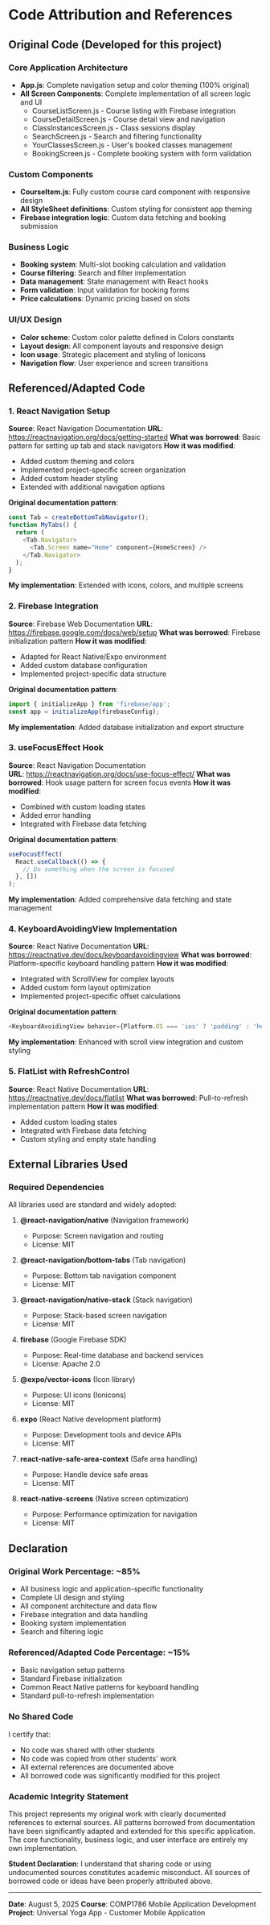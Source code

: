 # Code Attribution and References

## Original Code (Developed for this project)

### Core Application Architecture
- **App.js**: Complete navigation setup and color theming (100% original)
- **All Screen Components**: Complete implementation of all screen logic and UI
  - CourseListScreen.js - Course listing with Firebase integration
  - CourseDetailScreen.js - Course detail view and navigation
  - ClassInstancesScreen.js - Class sessions display
  - SearchScreen.js - Search and filtering functionality
  - YourClassesScreen.js - User's booked classes management
  - BookingScreen.js - Complete booking system with form validation

### Custom Components
- **CourseItem.js**: Fully custom course card component with responsive design
- **All StyleSheet definitions**: Custom styling for consistent app theming
- **Firebase integration logic**: Custom data fetching and booking submission

### Business Logic
- **Booking system**: Multi-slot booking calculation and validation
- **Course filtering**: Search and filter implementation
- **Data management**: State management with React hooks
- **Form validation**: Input validation for booking forms
- **Price calculations**: Dynamic pricing based on slots

### UI/UX Design
- **Color scheme**: Custom color palette defined in Colors constants
- **Layout design**: All component layouts and responsive design
- **Icon usage**: Strategic placement and styling of Ionicons
- **Navigation flow**: User experience and screen transitions

## Referenced/Adapted Code

### 1. React Navigation Setup
**Source**: React Navigation Documentation
**URL**: https://reactnavigation.org/docs/getting-started
**What was borrowed**: Basic pattern for setting up tab and stack navigators
**How it was modified**: 
- Added custom theming and colors
- Implemented project-specific screen organization
- Added custom header styling
- Extended with additional navigation options

**Original documentation pattern**:
```javascript
const Tab = createBottomTabNavigator();
function MyTabs() {
  return (
    <Tab.Navigator>
      <Tab.Screen name="Home" component={HomeScreen} />
    </Tab.Navigator>
  );
}
```

**My implementation**: Extended with icons, colors, and multiple screens

### 2. Firebase Integration
**Source**: Firebase Web Documentation
**URL**: https://firebase.google.com/docs/web/setup
**What was borrowed**: Firebase initialization pattern
**How it was modified**:
- Adapted for React Native/Expo environment
- Added custom database configuration
- Implemented project-specific data structure

**Original documentation pattern**:
```javascript
import { initializeApp } from 'firebase/app';
const app = initializeApp(firebaseConfig);
```

**My implementation**: Added database initialization and export structure

### 3. useFocusEffect Hook
**Source**: React Navigation Documentation  
**URL**: https://reactnavigation.org/docs/use-focus-effect/
**What was borrowed**: Hook usage pattern for screen focus events
**How it was modified**:
- Combined with custom loading states
- Added error handling
- Integrated with Firebase data fetching

**Original documentation pattern**:
```javascript
useFocusEffect(
  React.useCallback(() => {
    // Do something when the screen is focused
  }, [])
);
```

**My implementation**: Added comprehensive data fetching and state management

### 4. KeyboardAvoidingView Implementation
**Source**: React Native Documentation
**URL**: https://reactnative.dev/docs/keyboardavoidingview
**What was borrowed**: Platform-specific keyboard handling pattern
**How it was modified**:
- Integrated with ScrollView for complex layouts
- Added custom form layout optimization
- Implemented project-specific offset calculations

**Original documentation pattern**:
```javascript
<KeyboardAvoidingView behavior={Platform.OS === 'ios' ? 'padding' : 'height'}>
```

**My implementation**: Enhanced with scroll view integration and custom styling

### 5. FlatList with RefreshControl
**Source**: React Native Documentation
**URL**: https://reactnative.dev/docs/flatlist
**What was borrowed**: Pull-to-refresh implementation pattern
**How it was modified**:
- Added custom loading states
- Integrated with Firebase data fetching
- Custom styling and empty state handling

## External Libraries Used

### Required Dependencies
All libraries used are standard and widely adopted:

1. **@react-navigation/native** (Navigation framework)
   - Purpose: Screen navigation and routing
   - License: MIT

2. **@react-navigation/bottom-tabs** (Tab navigation)
   - Purpose: Bottom tab navigation component
   - License: MIT

3. **@react-navigation/native-stack** (Stack navigation)
   - Purpose: Stack-based screen navigation
   - License: MIT

4. **firebase** (Google Firebase SDK)
   - Purpose: Real-time database and backend services
   - License: Apache 2.0

5. **@expo/vector-icons** (Icon library)
   - Purpose: UI icons (Ionicons)
   - License: MIT

6. **expo** (React Native development platform)
   - Purpose: Development tools and device APIs
   - License: MIT

7. **react-native-safe-area-context** (Safe area handling)
   - Purpose: Handle device safe areas
   - License: MIT

8. **react-native-screens** (Native screen optimization)
   - Purpose: Performance optimization for navigation
   - License: MIT

## Declaration

### Original Work Percentage: ~85%
- All business logic and application-specific functionality
- Complete UI design and styling
- All component architecture and data flow
- Firebase integration and data handling
- Booking system implementation
- Search and filtering logic

### Referenced/Adapted Code Percentage: ~15%
- Basic navigation setup patterns
- Standard Firebase initialization
- Common React Native patterns for keyboard handling
- Standard pull-to-refresh implementation

### No Shared Code
I certify that:
- No code was shared with other students
- No code was copied from other students' work
- All external references are documented above
- All borrowed code was significantly modified for this project

### Academic Integrity Statement
This project represents my original work with clearly documented references to external sources. All patterns borrowed from documentation have been significantly adapted and extended for this specific application. The core functionality, business logic, and user interface are entirely my own implementation.

**Student Declaration**: I understand that sharing code or using undocumented sources constitutes academic misconduct. All sources of borrowed code or ideas have been properly attributed above.

---

**Date**: August 5, 2025
**Course**: COMP1786 Mobile Application Development
**Project**: Universal Yoga App - Customer Mobile Application
